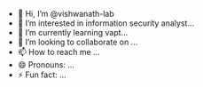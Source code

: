 - 👋 Hi, I’m @vishwanath-lab
- 👀 I’m interested in information security analyst...
- 🌱 I’m currently learning vapt...
- 💞️ I’m looking to collaborate on ...
- 📫 How to reach me ...
- 😄 Pronouns: ...
- ⚡ Fun fact: ...

<!---
vishwanath-lab/vishwanath-lab is a ✨ special ✨ repository because its `README.md` (this file) appears on your GitHub profile.
You can click the Preview link to take a look at your changes.
--->

